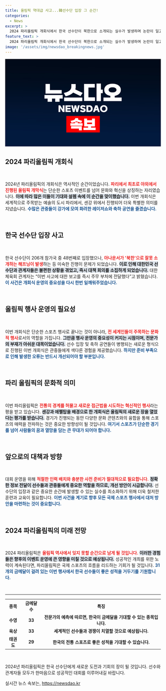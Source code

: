 ```yaml
---
title: 올림픽 역대급 사고...韓선수단 입장 그 순간!
categories:
  - News
excerpt: >
  2024 파리올림픽 개회식에서 한국 선수단이 북한으로 소개되는 실수가 발생하며 논란이 일고 있다. 강 위에서 펼쳐진 사상 최초의 야외 개회식은 눈길을 사로잡았지만, 미숙한 진행으로 아쉬움을 남겼다.
feature_text: >
  2024 파리올림픽 개회식에서 한국 선수단이 북한으로 소개되는 실수가 발생하며 논란이 일고 있다. 강 위에서 펼쳐진 사상 최초의 야외 개회식은 눈길을 사로잡았지만, 미숙한 진행으로 아쉬움을 남겼다.
image: '/assets/img/newsdao_breakingnews.jpg'
---
```


<p><img src="/assets/img/newsdao_breakingnews.jpg" alt="bookingtag 속보" /></p>

<h2 data-ke-size="size26">2024 파리올림픽 개회식</h2>

<p data-ke-size="size16">&nbsp;</p>

<p>2024년 파리올림픽의 개회식은 역사적인 순간이었습니다. <b><span style="color: #ee2323;">파리에서 최초로 야외에서 진행된 올림픽 개막식</span></b>는 단순한 스포츠 이벤트를 넘어 문화와 혁신을 상징하는 자리였습니다. <b><span style="background-color: #21538527;">이에 따라 많은 이들이 기대와 설렘 속에 이 순간을 맞이했습니다.</span></b> 이번 개회식은 세계적으로 주목받는 예술의 도시 파리에서, 센강 위에서 진행되어 더욱 특별한 의미를 지녔습니다. <b><span style="color: #1a5490;">수많은 관중들이 강가에 모여 화려한 레이저쇼와 축하 공연을 즐겼습니다.</span></b> </p>

<p data-ke-size="size16">&nbsp;</p>

<h2 data-ke-size="size26">한국 선수단 입장 사고</h2>

<p data-ke-size="size16">&nbsp;</p>

<p>한국 선수단이 206개 참가국 중 48번째로 입장했으나, <b><span style="color: #ee2323;">아나운서가 '북한'으로 잘못 소개하는 해프닝이 발생</span></b>하는 등 미숙한 진행이 문제가 되었습니다. <b><span style="background-color: #21538527;">이로 인해 대한민국 선수단과 관계자들은 불편한 상황을 겪었고, 즉시 대책 회의를 소집하게 되었습니다.</span></b> 대한체육회 관계자는 “이번 사고에 대한 보고를 즉시 주무 부처에 전달했다”고 밝혔습니다. <b><span style="color: #1a5490;">이 사건은 개회식 운영의 중요성을 다시 한번 일깨워주었습니다.</span></b> </p>

<p data-ke-size="size16">&nbsp;</p>

<h2 data-ke-size="size26">올림픽 행사 운영의 필요성</h2>

<p data-ke-size="size16">&nbsp;</p>

<p>이번 개회식은 단순한 스포츠 행사로 끝나는 것이 아니라, <b><span style="color: #ee2323;">전 세계인들이 주목하는 문화적 행사</span></b>로서의 역할을 가집니다. <b><span style="background-color: #21538527;">그만큼 행사 운영의 중요성이 커지는 시점이며, 전문가의 부재가 아쉬운 대목이었습니다.</span></b> 선수 입장 및 축하 공연들이 병행되는 새로운 형식으로 진행된 이번 개회식은 관중들에게 색다른 경험을 제공했습니다. <b><span style="color: #1a5490;">하지만 준비 부족으로 인해 발생한 오류는 반드시 개선되어야 할 부분입니다.</span></b></p>

<p data-ke-size="size16">&nbsp;</p>

<h2 data-ke-size="size26">파리 올림픽의 문화적 의미</h2>

<p data-ke-size="size16">&nbsp;</p>

<p>이번 파리올림픽은 <b><span style="color: #ee2323;">전통의 경계를 허물고 새로운 접근법을 시도하는 혁신적인 행사</span></b>라는 평을 받고 있습니다. <b><span style="background-color: #21538527;">센강과 에펠탑을 배경으로 한 개회식은 올림픽의 새로운 장을 열었다는 평가를 받습니다.</span></b> 경기가 진행되는 동안 다양한 문화 콘텐츠와의 융합을 통해 스포츠의 매력을 전파하는 것은 중요한 방향성이 될 것입니다. <b><span style="color: #1a5490;">여기서 스포츠가 단순한 경기를 넘어 사람들의 꿈과 열망을 담는 큰 무대가 되어야 합니다.</span></b></p>

<p data-ke-size="size16">&nbsp;</p>

<h2 data-ke-size="size26">앞으로의 대책과 방향</h2>

<p data-ke-size="size16">&nbsp;</p>

<p>대회 운영을 위해 <b><span style="color: #ee2323;">적절한 인력 배치와 충분한 사전 준비가 절대적으로 필요합니다.</span></b> <b><span style="background-color: #21538527;">정확한 정보 전달이 선수들과 관중들에게 중요한 역할을 하므로, 개선 방안이 시급합니다.</span></b> 선수단의 입장과 같은 중요한 순간에 발생할 수 있는 실수를 최소화하기 위해 더욱 철저한 훈련과 교육이 필요합니다. <b><span style="color: #1a5490;">이번 사건을 계기로 향후 모든 국제 스포츠 행사에서 대처 방안을 마련하는 것이 중요합니다.</span></b></p>

<p data-ke-size="size16">&nbsp;</p>

<h2 data-ke-size="size26">2024 파리올림픽의 미래 전망</h2>

<p data-ke-size="size16">&nbsp;</p>

<p>2024 파리올림픽은 <b><span style="color: #ee2323;">올림픽 역사에서 잊지 못할 순간으로 남게 될 것입니다.</span></b> <b><span style="background-color: #21538527;">이러한 경험들은 향후의 이벤트 운영에 큰 영향을 미칠 것으로 예상됩니다.</span></b> 성공적인 개최를 위한 노력이 계속된다면, 파리올림픽은 국제 스포츠의 흐름을 리드하는 기회가 될 것입니다. <b><span style="color: #1a5490;">31개의 금메달이 걸려 있는 이번 행사에서 한국 선수들이 좋은 성적을 거두기를 기원합니다.</span></b></p>

<p data-ke-size="size16">&nbsp;</p>

<hr>

<table style="width: 100%; border-collapse: collapse;">
  <tr>
    <td style="text-align: center; height: 17px;"><b>종목</b></td>
    <td style="text-align: center; height: 17px;"><b>금메달 수</b></td>
    <td style="text-align: center; height: 17px;"><b>특징</b></td>
  </tr>
  <tr>
    <td style="text-align: center; height: 17px;"><b>수영</b></td>
    <td style="text-align: center; height: 17px;"><b>33</b></td>
    <td style="text-align: center; height: 17px;"><b>전문가의 예측에 따르면, 한국이 금메달을 기대할 수 있는 종목입니다.</b></td>
  </tr>
  <tr>
    <td style="text-align: center; height: 17px;"><b>육상</b></td>
    <td style="text-align: center; height: 17px;"><b>33</b></td>
    <td style="text-align: center; height: 17px;"><b>세계적인 선수들과 경쟁이 치열할 것으로 예상됩니다.</b></td>
  </tr>
  <tr>
    <td style="text-align: center; height: 17px;"><b>태권도</b></td>
    <td style="text-align: center; height: 17px;"><b>29</b></td>
    <td style="text-align: center; height: 17px;"><b>한국의 전통 스포츠로 좋은 성적을 기대할 수 있습니다.</b></td>
  </tr>
</table>

<p data-ke-size="size16">&nbsp;</p>

<p>2024년 파리올림픽은 한국 선수단에게 새로운 도전과 기회의 장이 될 것입니다. 선수와 관계자들 모두가 한마음으로 성공적인 대회를 이루어내길 바랍니다.</p>
실시간 뉴스 속보는, <a href="https://newsdao.kr" rel="dofollow">https://newsdao.kr</a>


